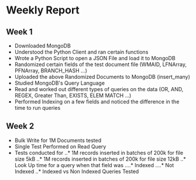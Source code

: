 # Weekly Report

## Week 1

* Downloaded MongoDB
* Understood the Python Client and ran certain functions
* Wrote a Python Script to open a JSON File and load it to MongoDB
* Randomized certain fields of the test document file (WMAID, LFNArray, PFNArray, BRANCH_HASH ...)
* Uploaded the above Randomized Documents to MongoDB (insert_many)
* Studied MongoDB's Query Language
* Read and worked out different types of queries on the data (OR, AND, REGEX, Greater Than, EXISTS, ELEM MATCH ...)
* Performed Indexing on a few fields and noticed the difference in the time to run queries

## Week 2

* Bulk Write for 1M Documents tested
* Single Test Performed on Read Query
* Tests conducted for
..* 1M records inserted in batches of 200k for file size 5kB
..* 1M records inserted in batches of 200k for file size 12kB
..* Look Up time for a query when that field was 
....* Indexed
....* Not Indexed
..* Indexed vs Non Indexed Queries Tested
